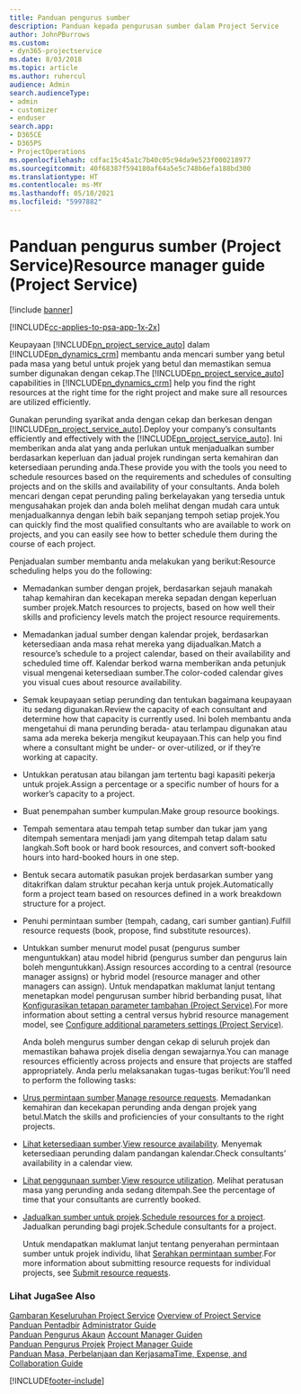 ```yaml
---
title: Panduan pengurus sumber
description: Panduan kepada pengurusan sumber dalam Project Service
author: JohnPBurrows
ms.custom:
- dyn365-projectservice
ms.date: 8/03/2018
ms.topic: article
ms.author: ruhercul
audience: Admin
search.audienceType:
- admin
- customizer
- enduser
search.app:
- D365CE
- D365PS
- ProjectOperations
ms.openlocfilehash: cdfac15c45a1c7b40c05c94da9e523f000218977
ms.sourcegitcommit: 40f68387f594180af64a5e5c748b6efa188bd300
ms.translationtype: HT
ms.contentlocale: ms-MY
ms.lasthandoff: 05/10/2021
ms.locfileid: "5997882"
---
```

# <a name="resource-manager-guide-project-service"></a><span data-ttu-id="50348-103">Panduan pengurus sumber (Project Service)</span><span class="sxs-lookup"><span data-stu-id="50348-103">Resource manager guide (Project Service)</span></span>

[!include [banner](../includes/psa-now-project-operations.md)]

[!INCLUDE[cc-applies-to-psa-app-1x-2x](../includes/cc-applies-to-psa-app-1x-2x.md)]

<span data-ttu-id="50348-104">Keupayaan [!INCLUDE[pn_project_service_auto](../includes/pn-project-service-auto.md)] dalam [!INCLUDE[pn_dynamics_crm](../includes/pn-dynamics-crm.md)] membantu anda mencari sumber yang betul pada masa yang betul untuk projek yang betul dan memastikan semua sumber digunakan dengan cekap.</span><span class="sxs-lookup"><span data-stu-id="50348-104">The [!INCLUDE[pn_project_service_auto](../includes/pn-project-service-auto.md)] capabilities in [!INCLUDE[pn_dynamics_crm](../includes/pn-dynamics-crm.md)] help you find the right resources at the right time for the right project and make sure all resources are utilized efficiently.</span></span>  
  
 <span data-ttu-id="50348-105">Gunakan perunding syarikat anda dengan cekap dan berkesan dengan [!INCLUDE[pn_project_service_auto](../includes/pn-project-service-auto.md)].</span><span class="sxs-lookup"><span data-stu-id="50348-105">Deploy your company’s consultants efficiently and effectively with the [!INCLUDE[pn_project_service_auto](../includes/pn-project-service-auto.md)].</span></span> <span data-ttu-id="50348-106">Ini memberikan anda alat yang anda perlukan untuk menjadualkan sumber berdasarkan keperluan dan jadual projek rundingan serta kemahiran dan ketersediaan perunding anda.</span><span class="sxs-lookup"><span data-stu-id="50348-106">These provide you with the tools you need to schedule resources based on the requirements and schedules of consulting projects and on the skills and availability of your consultants.</span></span> <span data-ttu-id="50348-107">Anda boleh mencari dengan cepat perunding paling berkelayakan yang tersedia untuk mengusahakan projek dan anda boleh melihat dengan mudah cara untuk menjadualkannya dengan lebih baik sepanjang tempoh setiap projek.</span><span class="sxs-lookup"><span data-stu-id="50348-107">You can quickly find the most qualified consultants who are available to work on projects, and you can easily see how to better schedule them during the course of each project.</span></span>  
  
 <span data-ttu-id="50348-108">Penjadualan sumber membantu anda melakukan yang berikut:</span><span class="sxs-lookup"><span data-stu-id="50348-108">Resource scheduling helps you do the following:</span></span>  
  
- <span data-ttu-id="50348-109">Memadankan sumber dengan projek, berdasarkan sejauh manakah tahap kemahiran dan kecekapan mereka sepadan dengan keperluan sumber projek.</span><span class="sxs-lookup"><span data-stu-id="50348-109">Match resources to projects, based on how well their skills and proficiency levels match the project resource requirements.</span></span>  
  
- <span data-ttu-id="50348-110">Memadankan jadual sumber dengan kalendar projek, berdasarkan ketersediaan anda masa rehat mereka yang dijadualkan.</span><span class="sxs-lookup"><span data-stu-id="50348-110">Match a resource’s schedule to a project calendar, based on their availability and scheduled time off.</span></span> <span data-ttu-id="50348-111">Kalendar berkod warna memberikan anda petunjuk visual mengenai ketersediaan sumber.</span><span class="sxs-lookup"><span data-stu-id="50348-111">The color-coded calendar gives you visual cues about resource availability.</span></span>  
  
- <span data-ttu-id="50348-112">Semak keupayaan setiap perunding dan tentukan bagaimana keupayaan itu sedang digunakan.</span><span class="sxs-lookup"><span data-stu-id="50348-112">Review the capacity of each consultant and determine how that capacity is currently used.</span></span> <span data-ttu-id="50348-113">Ini boleh membantu anda mengetahui di mana perunding berada- atau terlampau digunakan atau sama ada mereka bekerja mengikut keupayaan.</span><span class="sxs-lookup"><span data-stu-id="50348-113">This can help you find where a consultant might be under- or over-utilized, or if they’re working at capacity.</span></span>  
  
- <span data-ttu-id="50348-114">Untukkan peratusan atau bilangan jam tertentu bagi kapasiti pekerja untuk projek.</span><span class="sxs-lookup"><span data-stu-id="50348-114">Assign a percentage or a specific number of hours for a worker’s capacity to a project.</span></span>  
  
- <span data-ttu-id="50348-115">Buat penempahan sumber kumpulan.</span><span class="sxs-lookup"><span data-stu-id="50348-115">Make group resource bookings.</span></span>  
  
- <span data-ttu-id="50348-116">Tempah sementara atau tempah tetap sumber dan tukar jam yang ditempah sementara menjadi jam yang ditempah tetap dalam satu langkah.</span><span class="sxs-lookup"><span data-stu-id="50348-116">Soft book or hard book resources, and convert soft-booked hours into hard-booked hours in one step.</span></span>  
  
- <span data-ttu-id="50348-117">Bentuk secara automatik pasukan projek berdasarkan sumber yang ditakrifkan dalam struktur pecahan kerja untuk projek.</span><span class="sxs-lookup"><span data-stu-id="50348-117">Automatically form a project team based on resources defined in a work breakdown structure for a project.</span></span>  
  
- <span data-ttu-id="50348-118">Penuhi permintaan sumber (tempah, cadang, cari sumber gantian).</span><span class="sxs-lookup"><span data-stu-id="50348-118">Fulfill resource requests (book, propose, find substitute resources).</span></span>  
  
- <span data-ttu-id="50348-119">Untukkan sumber menurut model pusat (pengurus sumber menguntukkan) atau model hibrid (pengurus sumber dan pengurus lain boleh menguntukkan).</span><span class="sxs-lookup"><span data-stu-id="50348-119">Assign resources according to a central (resource manager assigns) or hybrid model (resource manager and other managers can assign).</span></span> <span data-ttu-id="50348-120">Untuk mendapatkan maklumat lanjut tentang menetapkan model pengurusan sumber hibrid berbanding pusat, lihat [Konfigurasikan tetapan parameter tambahan (Project Service)](../psa/configure-additional-parameters-settings.md).</span><span class="sxs-lookup"><span data-stu-id="50348-120">For more information about setting a central versus hybrid resource management model, see [Configure additional parameters settings (Project Service)](../psa/configure-additional-parameters-settings.md).</span></span>  
  
  <span data-ttu-id="50348-121">Anda boleh mengurus sumber dengan cekap di seluruh projek dan memastikan bahawa projek diselia dengan sewajarnya.</span><span class="sxs-lookup"><span data-stu-id="50348-121">You can manage resources efficiently across projects and ensure that projects are staffed appropriately.</span></span> <span data-ttu-id="50348-122">Anda perlu melaksanakan tugas-tugas berikut:</span><span class="sxs-lookup"><span data-stu-id="50348-122">You’ll need to perform the following tasks:</span></span>  
  
- <span data-ttu-id="50348-123">[Urus permintaan sumber](../psa/manage-resource-requests.md).</span><span class="sxs-lookup"><span data-stu-id="50348-123">[Manage resource requests](../psa/manage-resource-requests.md).</span></span> <span data-ttu-id="50348-124">Memadankan kemahiran dan kecekapan perunding anda dengan projek yang betul.</span><span class="sxs-lookup"><span data-stu-id="50348-124">Match the skills and proficiencies of your consultants to the right projects.</span></span>  
  
- <span data-ttu-id="50348-125">[Lihat ketersediaan sumber](../psa/view-resource-availability.md).</span><span class="sxs-lookup"><span data-stu-id="50348-125">[View resource availability](../psa/view-resource-availability.md).</span></span> <span data-ttu-id="50348-126">Menyemak ketersediaan perunding dalam pandangan kalendar.</span><span class="sxs-lookup"><span data-stu-id="50348-126">Check consultants’ availability in a calendar view.</span></span>  
  
- <span data-ttu-id="50348-127">[Lihat penggunaan sumber](../psa/view-resource-utilization.md).</span><span class="sxs-lookup"><span data-stu-id="50348-127">[View resource utilization](../psa/view-resource-utilization.md).</span></span> <span data-ttu-id="50348-128">Melihat peratusan masa yang perunding anda sedang ditempah.</span><span class="sxs-lookup"><span data-stu-id="50348-128">See the percentage of time that your consultants are currently booked.</span></span>  
  
- <span data-ttu-id="50348-129">[Jadualkan sumber untuk projek](../psa/schedule-resources-project.md).</span><span class="sxs-lookup"><span data-stu-id="50348-129">[Schedule resources for a project](../psa/schedule-resources-project.md).</span></span> <span data-ttu-id="50348-130">Jadualkan perunding bagi projek.</span><span class="sxs-lookup"><span data-stu-id="50348-130">Schedule consultants for a project.</span></span>  
  
  <span data-ttu-id="50348-131">Untuk mendapatkan maklumat lanjut tentang penyerahan permintaan sumber untuk projek individu, lihat [Serahkan permintaan sumber](../psa/submit-resource-requests.md).</span><span class="sxs-lookup"><span data-stu-id="50348-131">For more information about submitting resource requests for individual projects, see [Submit resource requests](../psa/submit-resource-requests.md).</span></span>  
  
### <a name="see-also"></a><span data-ttu-id="50348-132">Lihat Juga</span><span class="sxs-lookup"><span data-stu-id="50348-132">See Also</span></span>  
 <span data-ttu-id="50348-133">[Gambaran Keseluruhan Project Service](../psa/overview.md) </span><span class="sxs-lookup"><span data-stu-id="50348-133">[Overview of Project Service](../psa/overview.md) </span></span>  
 <span data-ttu-id="50348-134">[Panduan Pentadbir](../psa/admin-guide.md) </span><span class="sxs-lookup"><span data-stu-id="50348-134">[Administrator Guide](../psa/admin-guide.md) </span></span>  
 <span data-ttu-id="50348-135">[Panduan Pengurus Akaun](../psa/account-manager-guide.md) </span><span class="sxs-lookup"><span data-stu-id="50348-135">[Account Manager Guiden](../psa/account-manager-guide.md) </span></span>  
 <span data-ttu-id="50348-136">[Panduan Pengurus Projek](../psa/project-manager-guide.md) </span><span class="sxs-lookup"><span data-stu-id="50348-136">[Project Manager Guide](../psa/project-manager-guide.md) </span></span>  
 [<span data-ttu-id="50348-137">Panduan Masa, Perbelanjaan dan Kerjasama</span><span class="sxs-lookup"><span data-stu-id="50348-137">Time, Expense, and Collaboration Guide</span></span>](../psa/time-expense-collaboration-guide.md)


[!INCLUDE[footer-include](../includes/footer-banner.md)]